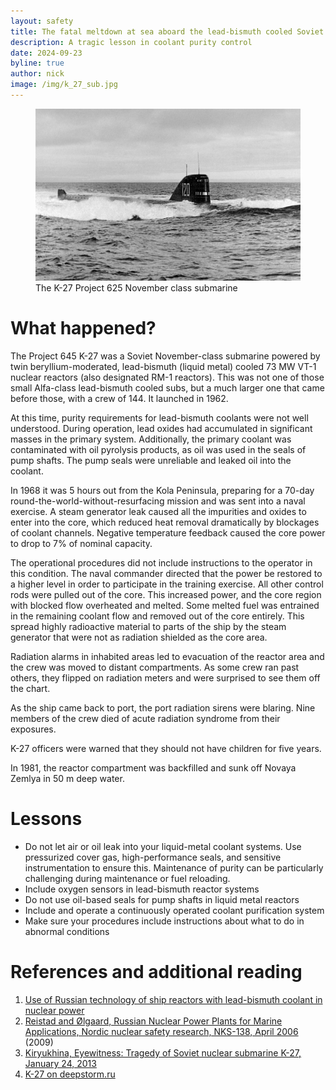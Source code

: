 ```yaml
---
layout: safety
title: The fatal meltdown at sea aboard the lead-bismuth cooled Soviet submarine K-27
description: A tragic lesson in coolant purity control
date: 2024-09-23
byline: true
author: nick
image: /img/k_27_sub.jpg
---
```


<div class="row">
<div class="col-md-8" markdown="1">

<figure class="figure float-end w-25">
<a href="/img/k_27_sub.jpg"><img class="figure-img img-fluid rounded"
src="/img/k_27_sub.jpg"  alt=""/></a> 
<figcaption class="figure-caption">The K-27 Project 625 November class submarine</figcaption>
</figure>

# What happened?

The Project 645 K-27 was a Soviet November-class submarine powered by twin
beryllium-moderated, lead-bismuth (liquid metal) cooled 73 MW VT-1 nuclear
reactors (also designated RM-1 reactors).  This was not one of those small
Alfa-class lead-bismuth cooled subs, but a much larger one that came before
those, with a crew of 144. It launched in 1962.

At this time, purity requirements for lead-bismuth coolants were not well
understood.  During operation, lead oxides had accumulated in significant masses
in the primary system. Additionally, the primary coolant was contaminated with
oil pyrolysis products, as oil was used in the seals of pump shafts. The pump
seals were unreliable and leaked oil into the coolant.

In 1968 it was 5 hours out from the Kola Peninsula, preparing for a 70-day
round-the-world-without-resurfacing mission and was sent into a naval exercise.
A steam generator leak caused all the impurities and oxides to enter into the
core, which reduced heat removal dramatically by blockages of coolant channels.
Negative temperature feedback caused the core power to drop to 7% of nominal 
capacity. 

The operational procedures did not include instructions to the operator in this
condition. The naval commander directed that the power be restored to a higher
level in order to participate in the training exercise. All other control rods
were pulled out of the core. This increased power, and the core region with
blocked flow overheated and melted. Some melted fuel was entrained in the
remaining coolant flow and removed out of the core entirely. This spread highly
radioactive material to parts of the ship by the steam generator that were not
as radiation shielded as the core area.

Radiation alarms in inhabited areas led to evacuation of the reactor area
and the crew was moved to distant compartments. As some crew ran past others,
they flipped on radiation meters and were surprised to see them off the chart.

As the ship came back to port, the port radiation sirens were blaring.  Nine
members of the crew died of acute radiation syndrome from their exposures.

K-27 officers were warned that they should not have children for five years.

In 1981, the reactor compartment was backfilled and sunk off Novaya Zemlya in 50
m deep water.


# Lessons

* Do not let air or oil leak into your liquid-metal coolant systems. Use
  pressurized cover gas, high-performance seals, and sensitive instrumentation
  to ensure this. Maintenance of purity can be particularly challenging during maintenance
  or fuel reloading.
* Include oxygen sensors in lead-bismuth reactor systems
* Do not use oil-based seals for pump shafts in liquid metal reactors
* Include and operate a continuously operated coolant purification system
* Make sure your procedures include instructions about what to do in abnormal
  conditions



# References and additional reading
1. [Use of Russian technology of ship reactors with lead-bismuth coolant in
   nuclear power](https://www.osti.gov/etdeweb/biblio/20114853)
2. [Reistad and Ølgaard, Russian Nuclear Power Plants for Marine Applications,
   Nordic nuclear safety research, NKS-138, April
   2006](https://www.nks.org/en/nks_reports/view_document.htm?id=111010111120029)
   (2009)
3. [Kiryukhina, Eyewitness: Tragedy of Soviet nuclear submarine K-27, January
   24, 2013](https://www.bbc.com/news/world-europe-21148434)
4. [K-27 on deepstorm.ru](http://www.deepstorm.ru/DeepStorm.files/45-92/nts/645/k27/k27.htm)

</div>
</div>